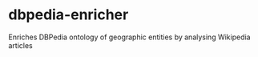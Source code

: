 dbpedia-enricher
================

Enriches DBPedia ontology of geographic entities by analysing Wikipedia articles